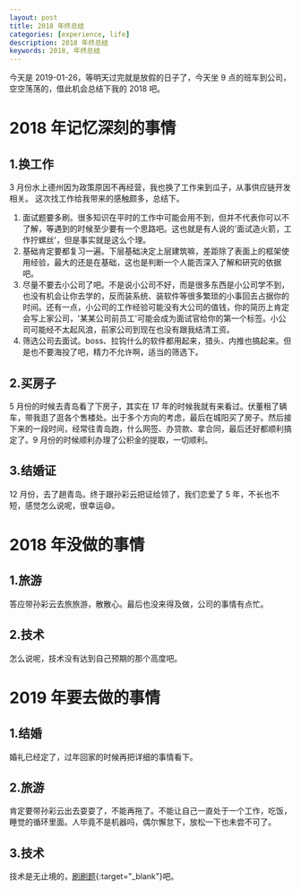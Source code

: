```yaml
---
layout: post
title: 2018 年终总结
categories: [experience, life]
description: 2018 年终总结
keywords: 2018, 年终总结
---
```


今天是 2019-01-26，等明天过完就是放假的日子了，今天坐 9 点的班车到公司，空空荡荡的，借此机会总结下我的 2018 吧。

# 2018 年记忆深刻的事情

## 1.换工作
3 月份水上德州因为政策原因不再经营，我也换了工作来到瓜子，从事供应链开发相关。
这次找工作给我带来的感触颇多，总结下。
1. 面试题要多刷。很多知识在平时的工作中可能会用不到，但并不代表你可以不了解，等遇到的时候至少要有一个思路吧。这也就是有人说的'面试造火箭，工作拧螺丝'，但是事实就是这么个理。
2. 基础肯定要都复习一遍。下层基础决定上层建筑嘛，差距除了表面上的框架使用经验，最大的还是在基础，这也是判断一个人能否深入了解和研究的依据吧。
3. 尽量不要去小公司了吧。不是说小公司不好，而是很多东西是小公司学不到，也没有机会让你去学的，反而装系统、装软件等很多繁琐的小事回去占据你的时间。还有一点，小公司的工作经验可能没有大公司的值钱，你的简历上肯定会写上家公司，'某某公司前员工'可能会成为面试官给你的第一个标签。小公司可能经不太起风浪，前家公司到现在也没有跟我结清工资。
4. 筛选公司去面试。boss、拉钩什么的软件都用起来，猎头、内推也搞起来。但是也不要海投了吧，精力不允许啊，适当的筛选下。

## 2.买房子
5 月份的时候去青岛看了下房子，其实在 17 年的时候我就有来看过。伏董租了辆车，带我逛了逛各个售楼处。出于多个方向的考虑，最后在城阳买了房子。然后接下来的一段时间，经常往青岛跑，什么网签、办贷款、拿合同，最后还好都顺利搞定了。9 月份的时候顺利办理了公积金的提取，一切顺利。

## 3.结婚证
12 月份，去了趟青岛。终于跟孙彩云把证给领了，我们恋爱了 5 年，不长也不短，感觉怎么说呢，很幸运😄。

# 2018 年没做的事情
## 1.旅游
答应带孙彩云去旅旅游，散散心。最后也没来得及做，公司的事情有点忙。
## 2.技术
怎么说呢，技术没有达到自己预期的那个高度吧。

# 2019 年要去做的事情
## 1.结婚
婚礼已经定了，过年回家的时候再把详细的事情看下。
## 2.旅游
肯定要带孙彩云出去耍耍了，不能再拖了。不能让自己一直处于一个工作，吃饭，睡觉的循环里面。人毕竟不是机器吗，偶尔懈怠下，放松一下也未尝不可了。
## 3.技术
技术是无止境的，[刷刷题](https://leetcode-cn.com){:target="_blank"}吧。
